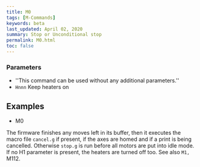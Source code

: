 ```yaml
---
title: M0
tags: [M-Commands] 
keywords: beta 
last_updated: April 02, 2020 
summary: Stop or Unconditional stop 
permalink: M0.html
toc: false 
---
```



### Parameters

* ''This command can be used without any additional parameters.''
* `Hnnn` Keep heaters on

## Examples

* M0

The firmware finishes any moves left in its buffer, then it executes the macro file `cancel.g` if present, if the axes are homed and if a print is being cancelled. Otherwise `stop.g` is run before all motors are put into idle mode. If no H1 parameter is present, the heaters are turned off too. See also ` M1,  ` M112.


